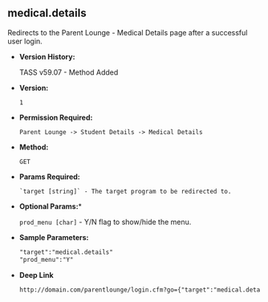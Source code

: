 **medical.details**
----
  Redirects to the Parent Lounge - Medical Details page after a successful user login.

* **Version History:**

    TASS v59.07 - Method Added

* **Version:**

  	`1`

* **Permission Required:**

  	`Parent Lounge -> Student Details -> Medical Details`

* **Method:**

  	`GET`
  
*  **Params Required:**

	   `target [string]` - The target program to be redirected to.

*  **Optional Params:***

    `prod_menu [char]` - Y/N flag to show/hide the menu.
    
* **Sample Parameters:**

	```HTML
	"target":"medical.details"
	"prod_menu":"Y"
	```

* **Deep Link**

	```HTML
	http://domain.com/parentlounge/login.cfm?go={"target":"medical.details","prod_menu":"Y"}
	```
